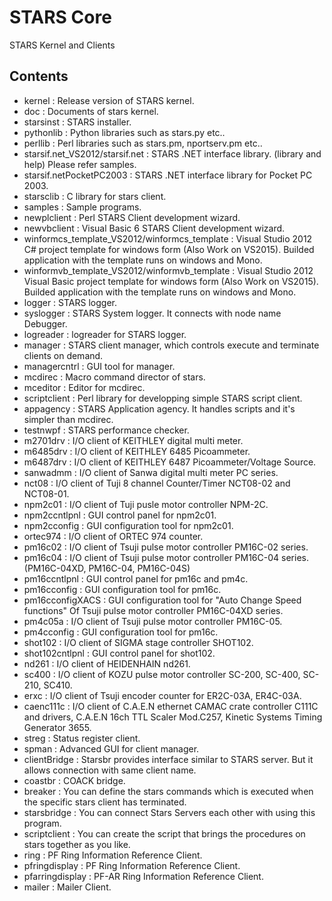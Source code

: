 # STARS Core

STARS Kernel and Clients

## Contents

- kernel : Release version of STARS kernel.
- doc : Documents of stars kernel.
- starsinst : STARS installer.
- pythonlib : Python libraries such as stars.py etc..
- perllib : Perl libraries such as stars.pm, nportserv.pm etc..
- starsif.net_VS2012/starsif.net : STARS .NET interface library. (library and help) Please refer samples.
- starsif.netPocketPC2003 : STARS .NET interface library for Pocket PC 2003.
- starsclib : C library for stars client.
- samples : Sample programs.
- newplclient : Perl STARS Client development wizard.
- newvbclient : Visual Basic 6 STARS Client development wizard.
- winformcs_template_VS2012/winformcs_template : Visual Studio 2012 C# project template for windows form (Also Work on VS2015). Builded application with the template runs on windows and Mono.
- winformvb_template_VS2012/winformvb_template : Visual Studio 2012 Visual Basic project template for windows form (Also Work on VS2015). Builded application with the template runs on windows and Mono.
- logger : STARS logger.
- syslogger : STARS System logger. It connects with node name Debugger.
- logreader : logreader for STARS logger.
- manager : STARS client manager, which controls execute and terminate clients on demand.
- managercntrl : GUI tool for manager.
- mcdirec : Macro command director of stars.
- mceditor : Editor for mcdirec.
- scriptclient : Perl library for developping simple STARS script client.
- appagency : STARS Application agency. It handles scripts and it's simpler than mcdirec.
- testnwpf : STARS performance checker.
- m2701drv : I/O client of KEITHLEY digital multi meter.
- m6485drv : I/O client of KEITHLEY 6485 Picoammeter.
- m6487drv : I/O client of KEITHLEY 6487 Picoammeter/Voltage Source.
- sanwadmm : I/O client of Sanwa digital multi meter PC series.
- nct08 : I/O client of Tuji 8 channel Counter/Timer NCT08-02 and NCT08-01.
- npm2c01 : I/O client of Tuji pusle motor controller NPM-2C.
- npm2ccntlpnl : GUI control panel for npm2c01.
- npm2cconfig : GUI configuration tool for npm2c01.
- ortec974 : I/O client of ORTEC 974 counter.
- pm16c02 : I/O client of Tsuji pulse motor controller PM16C-02 series.
- pm16c04 : I/O client of Tsuji pulse motor controller PM16C-04 series.(PM16C-04XD, PM16C-04, PM16C-04S)
- pm16ccntlpnl : GUI control panel for pm16c and pm4c.
- pm16cconfig : GUI configuration tool for pm16c.
- pm16cconfigXACS : GUI configuration tool for "Auto Change Speed functions" Of Tsuji pulse motor controller PM16C-04XD series.
- pm4c05a : I/O client of Tsuji pulse motor controller PM16C-05.
- pm4cconfig : GUI configuration tool for pm16c.
- shot102 : I/O client of SIGMA stage controller SHOT102.
- shot102cntlpnl : GUI control panel for shot102.
- nd261 : I/O client of HEIDENHAIN nd261.
- sc400 : I/O client of KOZU pulse motor controller SC-200, SC-400, SC-210, SC410.
- erxc : I/O client of Tsuji encoder counter for ER2C-03A, ER4C-03A.
- caenc111c : I/O client of C.A.E.N ethernet CAMAC crate controller C111C and drivers, C.A.E.N 16ch TTL Scaler Mod.C257, Kinetic Systems Timing Generator 3655.
- streg : Status register client.
- spman : Advanced GUI for client manager.
- clientBridge : Starsbr provides interface similar to STARS server. But it allows connection with same client name.
- coastbr : COACK bridge.
- breaker : You can define the stars commands which is executed when the specific stars client has terminated.
- starsbridge : You can connect Stars Servers each other with using this program.
- scriptclient : You can create the script that brings the procedures on stars together as you like.
- ring : PF Ring Information Reference Client.
- pfringdisplay : PF Ring Information Reference Client.
- pfarringdisplay : PF-AR Ring Information Reference Client.
- mailer : Mailer Client.
